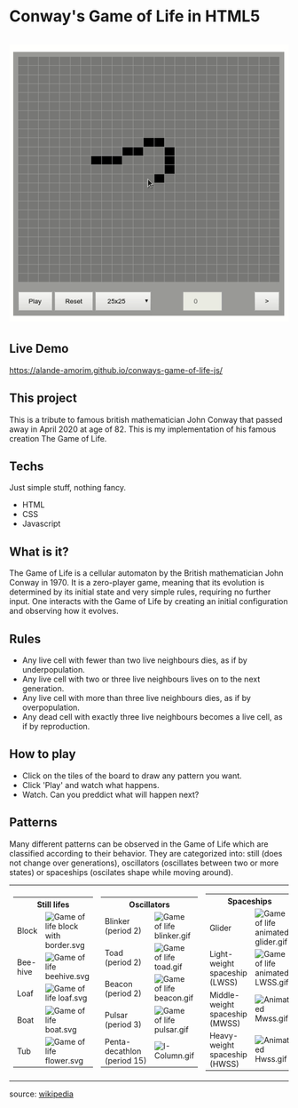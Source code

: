 <h1>
  Conway's Game of Life in HTML5 <br><br>
  <img src=".github/screen.gif" alt="Screenshot">
</h1>

## Live Demo
https://alande-amorim.github.io/conways-game-of-life-js/

## This project
This is a tribute to famous british mathematician John Conway that passed away in April 2020 at age of 82. This is my implementation of his famous creation The Game of Life.

## Techs
Just simple stuff, nothing fancy.
- HTML
- CSS
- Javascript

## What is it?
The Game of Life is a cellular automaton by the British mathematician John Conway in 1970. It is a zero-player game, meaning that its evolution is determined by its initial state and very simple rules, requiring no further input. One interacts with the Game of Life by creating an initial configuration and observing how it evolves.

## Rules

- Any live cell with fewer than two live neighbours dies, as if by underpopulation.
- Any live cell with two or three live neighbours lives on to the next generation.
- Any live cell with more than three live neighbours dies, as if by overpopulation.
- Any dead cell with exactly three live neighbours becomes a live cell, as if by reproduction.

## How to play
- Click on the tiles of the board to draw any pattern you want.
- Click 'Play' and watch what happens.
- Watch. Can you preddict what will happen next?

## Patterns
Many different patterns can be observed in the Game of Life which are classified according to their behavior. 
They are categorized into: still (does not change over generations), oscillators (oscillates between two or more states) or spaceships (oscilates shape while moving around).
<table>
  <tr>
    <td>
      <table>
        <tr>
          <th colspan="2">Still lifes</th>
        </tr>
        <tr>
          <td>Block</td>
          <td><img alt="Game of life block with border.svg" src="https://upload.wikimedia.org/wikipedia/commons/thumb/9/96/Game_of_life_block_with_border.svg/66px-Game_of_life_block_with_border.svg.png" width="66" height="66"></td>
        </tr>
        <tr>
          <td>Bee-hive</td>
          <td><img alt="Game of life beehive.svg" src="https://upload.wikimedia.org/wikipedia/commons/thumb/6/67/Game_of_life_beehive.svg/98px-Game_of_life_beehive.svg.png" width="98" height="82"></td>
        </tr>
        <tr>
          <td>Loaf</td>
          <td><img alt="Game of life loaf.svg" src="https://upload.wikimedia.org/wikipedia/commons/thumb/f/f4/Game_of_life_loaf.svg/98px-Game_of_life_loaf.svg.png" width="98" height="98"></td>
        </tr>
        <tr>
          <td>Boat</td>
          <td><img alt="Game of life boat.svg" src="https://upload.wikimedia.org/wikipedia/commons/thumb/7/7f/Game_of_life_boat.svg/82px-Game_of_life_boat.svg.png" width="82" height="82"></td>
        </tr>
        <tr>
          <td>Tub</td>
          <td><img alt="Game of life flower.svg" src="https://upload.wikimedia.org/wikipedia/commons/thumb/3/31/Game_of_life_flower.svg/82px-Game_of_life_flower.svg.png" width="82" height="82"></td>
        </tr>
      </table>
      <p>
      </p>
    </td>
    <td>
      <table>
        <tr>
          <th colspan="2">Oscillators
          </th>
        </tr>
        <tr>
          <td>Blinker<br>(period 2)</td>
          <td><img alt="Game of life blinker.gif" src="https://upload.wikimedia.org/wikipedia/commons/9/95/Game_of_life_blinker.gif" width="82" height="82"></td>
        </tr>
        <tr>
          <td>Toad<br>(period 2)</td>
          <td><img alt="Game of life toad.gif" src="https://upload.wikimedia.org/wikipedia/commons/1/12/Game_of_life_toad.gif" width="98" height="98"></td>
        </tr>
        <tr>
          <td>Beacon<br>(period 2)</td>
          <td><img alt="Game of life beacon.gif" src="https://upload.wikimedia.org/wikipedia/commons/1/1c/Game_of_life_beacon.gif" width="98" height="98"></td>
        </tr>
        <tr>
          <td>Pulsar<br>(period 3)</td>
          <td><img alt="Game of life pulsar.gif" src="https://upload.wikimedia.org/wikipedia/commons/0/07/Game_of_life_pulsar.gif" width="137" height="137"></td>
        </tr>
        <tr>
          <td>Penta-<br>decathlon<br>(period&nbsp;15)</td>
          <td><img alt="I-Column.gif" src="https://upload.wikimedia.org/wikipedia/commons/f/fb/I-Column.gif" width="89" height="145"></td>
        </tr>
      </table>
    </td>
    <td>
      <table>
        <tr>
          <th colspan="2">Spaceships</th>
        </tr>
        <tr>
          <td>Glider</td>
          <td><img alt="Game of life animated glider.gif" src="https://upload.wikimedia.org/wikipedia/commons/f/f2/Game_of_life_animated_glider.gif" width="84" height="84"></td>
        </tr>
        <tr>
          <td>Light-<br>weight<br>spaceship<br>(LWSS)</td>
          <td><img alt="Game of life animated LWSS.gif" src="https://upload.wikimedia.org/wikipedia/commons/3/37/Game_of_life_animated_LWSS.gif" width="126" height="98"></td>
        </tr>
        <tr>
          <td>Middle-<br>weight<br>spaceship<br>(MWSS)</td>
          <td><img alt="Animated Mwss.gif" src="https://upload.wikimedia.org/wikipedia/commons/4/4e/Animated_Mwss.gif" width="162" height="146"></td>
        </tr>
        <tr>
          <td>Heavy-<br>weight<br>spaceship<br>(HWSS)</td>
          <td><img alt="Animated Hwss.gif" src="https://upload.wikimedia.org/wikipedia/commons/4/4f/Animated_Hwss.gif" width="178" height="146"></td>
        </tr>
      </table>
    </td>
  </tr>
</table>

source: [wikipedia](https://en.wikipedia.org/wiki/Conway%27s_Game_of_Life#Examples_of_patterns)